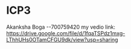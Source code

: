# ICP3

Akanksha Boga --700759420
my vedio link: https://drive.google.com/file/d/1fqaTSPdz1mxg-LThhUHs0OTamCFGU9dk/view?usp=sharing
